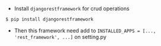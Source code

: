 - Install `djangorestframework` for crud operations
```bash
$ pip install djangorestframework
```
- Then this framework need add to `INSTALLED_APPS = [..., 'rest_framework', ...]` on setting.py 